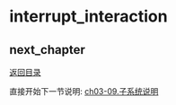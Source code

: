 # interrupt_interaction

## next_chapter

[返回目录](./SUMMARY.md)

直接开始下一节说明: [ch03-09.子系统说明](./ch03-09.subsytem.md)
